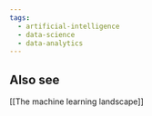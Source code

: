 ```yaml
---
tags:
  - artificial-intelligence
  - data-science
  - data-analytics
---
```

## Also see
[[The machine learning landscape]]
